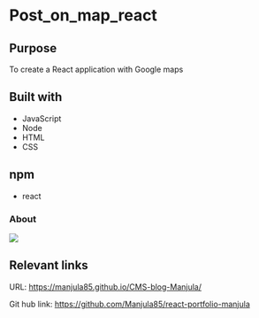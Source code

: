 # Post_on_map_react

## Purpose
To create a React application with Google maps

## Built with
* JavaScript
* Node
* HTML
* CSS

## npm 
* react


### About
![](/images/about.PNG)


## Relevant links
URL: https://manjula85.github.io/CMS-blog-Manjula/

Git hub link: https://github.com/Manjula85/react-portfolio-manjula
